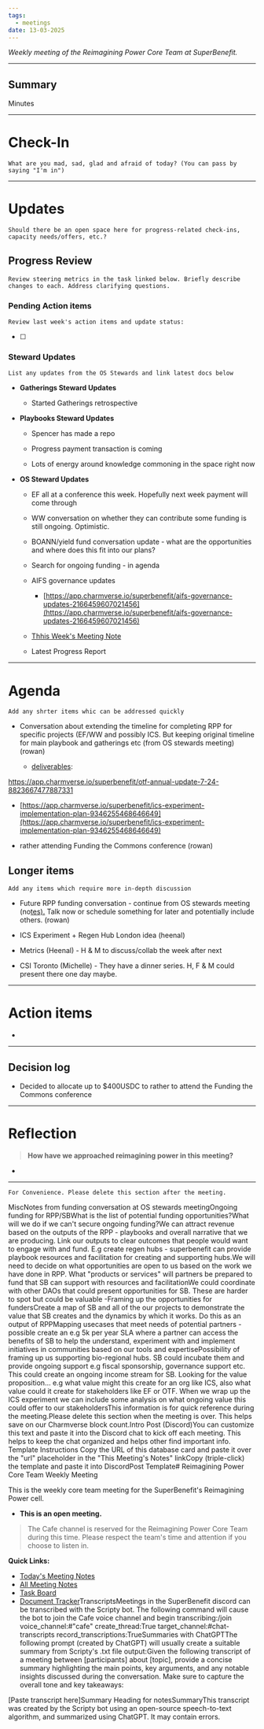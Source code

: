 ```yaml
---
tags:
  - meetings
date: 13-03-2025
---
```

_Weekly meeting of the Reimagining Power Core Team at SuperBenefit._

---

## Summary

Minutes 

---

# Check-In

`What are you mad, sad, glad and afraid of today? (You can pass by saying "I'm in")`

---

# Updates

`Should there be an open space here for progress-related check-ins, capacity needs/offers, etc.?`

## Progress Review

`Review steering metrics in the task linked below. Briefly describe changes to each. Address clarifying questions.`

   

### Pending Action items

`Review last week's action items and update status:`

- [ ]  

### Steward Updates

`List any updates from the OS Stewards and link latest docs below`

- **Gatherings Steward Updates**

  - Started Gatherings retrospective 

- **Playbooks Steward Updates**

  - Spencer has made a repo 

  - Progress payment transaction is coming

  - Lots of energy around knowledge commoning in the space right now

- **OS Steward Updates**

  - EF all at a conference this week. Hopefully next week payment will come through

  - WW conversation on whether they can contribute some funding is still ongoing. Optimistic. 

  - BOANN/yield fund conversation update - what are the opportunities and where does this fit into our plans?

  - Search for ongoing funding - in agenda

  - AIFS governance updates

    - [https://app.charmverse.io/superbenefit/aifs-governance-updates-2166459607021456](https://app.charmverse.io/superbenefit/aifs-governance-updates-2166459607021456)


  - [Thhis Week's Meeting Note](https://app.charmverse.io/superbenefit/rpp-os-stewards-meeting-30-11-3-25-5887465095987299)

  - Latest Progress Report

---

# Agenda

`Add any shrter items whic can be addressed quickly`

- Conversation about extending the timeline for completing RPP for specific projects (EF/WW and possibly ICS. But keeping original timeline for main playbook and gatherings etc (from OS stewards meeting) (rowan)

  - [deliverables](https://app.charmverse.io/superbenefit/otf-annual-update-7-24-8823667477887331): 

 https://app.charmverse.io/superbenefit/otf-annual-update-7-24-8823667477887331

  - [https://app.charmverse.io/superbenefit/ics-experiment-implementation-plan-9346255468646649](https://app.charmverse.io/superbenefit/ics-experiment-implementation-plan-9346255468646649)

- rather attending Funding the Commons conference (rowan)

## Longer items

`Add any items which require more in-depth discussion`

- Future RPP funding conversation - continue from OS stewards meeting (no[tes).](https://app.charmverse.io/superbenefit/rpp-os-stewards-meeting-30-11-3-25-5887465095987299) Talk now or schedule something for later and potentially include others.  (rowan)

- ICS Experiment + Regen Hub London idea (heenal)

- Metrics (Heenal) - H & M to discuss/collab the week after next

- CSI Toronto (Michelle) - They have a dinner series. H, F & M could present there one day maybe.

---

# Action items

- 

---

## Decision log

- Decided to allocate up to $400USDC to rather to attend the Funding the Commons conference

---

# Reflection 

> **How have we approached reimagining power in this meeting?**

-  

---

`For Convenience. Please delete this section after the meeting.`

MiscNotes from funding conversation at OS stewards meetingOngoing funding for RPP/SBWhat is the list of potential funding opportunities?What will we do if we can't secure ongoing funding?We can attract revenue based on the outputs of the RPP - playbooks and overall narrative that we are producing. Link our outputs to clear outcomes that people would want to engage with and fund. E.g create regen hubs - superbenefit can provide playbook resources and facilitation for creating and supporting hubs.We will need to decide on what opportunities are open to us based on the work we have done in RPP. What "products or services" will partners be prepared to fund that SB can support with resources and facilitationWe could coordinate with other DAOs that could present opportunities for SB. These are harder to spot but could be valuable -Framing up the opportunities for fundersCreate a map of SB and all of the our projects to demonstrate the value that SB creates and the dynamics by which it works. Do this as an output of RPPMapping usecases that meet needs of potential partners - possible create an e.g 5k per year SLA where a partner can access the benefits of SB to help the understand, experiment with and implement initiatives in communities based on our tools and expertisePossibility of framing up us supporting bio-regional hubs. SB could incubate them and provide ongoing support e.g fiscal sponsorship, governance support etc. This could create an ongoing income stream for SB. Looking for the value proposition... e.g what value might this create for an org like ICS, also what value could it create for stakeholders like EF or OTF. When we wrap up the ICS experiment we can include some analysis on what ongoing value this could offer to our stakeholdersThis information is for quick reference during the meeting.Please delete this section when the meeting is over. This helps save on our Charmverse block count.Intro Post (Discord)You can customize this text and paste it into the Discord chat to kick off each meeting. This helps to keep the chat organized and helps other find important info. Template Instructions Copy the URL of this database card and paste it over the "url" placeholder in the "This Meeting's Notes" linkCopy (triple-click) the template and paste it into DiscordPost Template# Reimagining Power Core Team Weekly Meeting

This is the weekly core team meeting for the SuperBenefit's Reimagining Power cell.

- __This is an **open** meeting.__  
> The Cafe channel is reserved for the Reimagining Power Core Team during this time. Please respect the team's time and attention if you choose to listen in.

**Quick Links:**
- [Today's Meeting Notes](url)  
- [All Meeting Notes](https://app.charmverse.io/superbenefit/meeting-notes-reimagining-power-9995214806368862)  
- [Task Board](https://app.charmverse.io/superbenefit/task-board-reimagining-power-18270894134568505)
- [Document Tracker](https://app.charmverse.io/superbenefit/documents-reimagining-power-8236079332321762)TranscriptsMeetings in the SuperBenefit discord can be transcribed with the Scripty bot. The following command will cause the bot to join the Cafe voice channel and begin transcribing:/join voice_channel:#"cafe" create_thread:True target_channel:#chat-transcripts record_transcriptions:TrueSummaries with ChatGPTThe following prompt (created by ChatGPT) will usually create a suitable summary from Scripty's .txt file output:Given the following transcript of a meeting between [participants] about [topic], provide a concise summary highlighting the main points, key arguments, and any notable insights discussed during the conversation. Make sure to capture the overall tone and key takeaways:

[Paste transcript here]Summary Heading for notesSummaryThis transcript was created by the Scripty bot using an open-source speech-to-text algorithm, and summarized using ChatGPT. It may contain errors.<Paste summary here>

# 